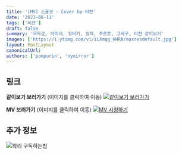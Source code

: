 ```yaml
---
title: '[MV] 스물셋 - Cover by 비챤'
date: '2023-08-11'
tags: ['비챤']
draft: false
summary: '우왁굳, 아이네, 징버거, 릴파, 주르르, 고세구, 비챤 같이보기'
images: ['https://i.ytimg.com/vi/iLXmqg_HHRA/maxresdefault.jpg']
layout: PostLayout
canonicalUrl:
authors: ['pompurin', 'nymirror']
---
```


## 링크

**같이보기 보러가기** (이미지를 클릭하여 이동)
[![같이보기 보러가기](https://cdn.discordapp.com/attachments/1136601898116464710/1137050327938506852/logo.png)](https://cafe.naver.com/steamindiegame/12396101)

**MV 보러가기** (이미지를 클릭하여 이동)
[![MV 시청하기](https://i.ytimg.com/vi/iLXmqg_HHRA/maxresdefault.jpg)](https://youtu.be/iLXmqg_HHRA)

## 추가 정보

![왁리 구독하는법](https://cdn.discordapp.com/attachments/1136601898116464710/1137049857136267374/--2cut.gif)
